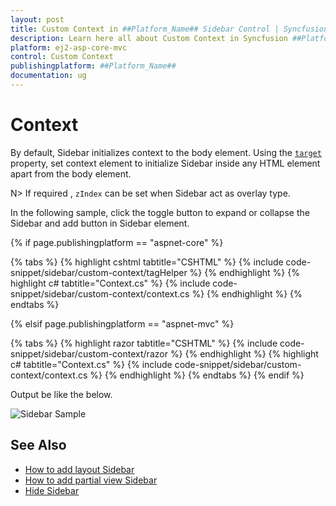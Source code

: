 ```yaml
---
layout: post
title: Custom Context in ##Platform_Name## Sidebar Control | Syncfusion
description: Learn here all about Custom Context in Syncfusion ##Platform_Name## Sidebar control of Syncfusion Essential JS 2 and more.
platform: ej2-asp-core-mvc
control: Custom Context
publishingplatform: ##Platform_Name##
documentation: ug
---
```



# Context

By default, Sidebar initializes context to the body element. Using the [`target`](https://help.syncfusion.com/cr/aspnetcore-js2/Syncfusion.EJ2~Syncfusion.EJ2.Navigations.Sidebar~Target.html) property, set context element to initialize Sidebar inside any HTML element apart from the body element.

N> If required , `zIndex` can be set when Sidebar act as overlay type.

In the following sample, click the toggle button to expand or collapse the Sidebar and add button in Sidebar element.

{% if page.publishingplatform == "aspnet-core" %}

{% tabs %}
{% highlight cshtml tabtitle="CSHTML" %}
{% include code-snippet/sidebar/custom-context/tagHelper %}
{% endhighlight %}
{% highlight c# tabtitle="Context.cs" %}
{% include code-snippet/sidebar/custom-context/context.cs %}
{% endhighlight %}
{% endtabs %}

{% elsif page.publishingplatform == "aspnet-mvc" %}

{% tabs %}
{% highlight razor tabtitle="CSHTML" %}
{% include code-snippet/sidebar/custom-context/razor %}
{% endhighlight %}
{% highlight c# tabtitle="Context.cs" %}
{% include code-snippet/sidebar/custom-context/context.cs %}
{% endhighlight %}
{% endtabs %}
{% endif %}



Output be like the below.

![Sidebar Sample](./images/target.png)

## See Also

* [How to add layout Sidebar](./how-to/layout-page-sidebar)
* [How to add partial view Sidebar](./how-to/sidebar-with-partial-view)
* [Hide Sidebar](./how-to/hide-sidebar)
